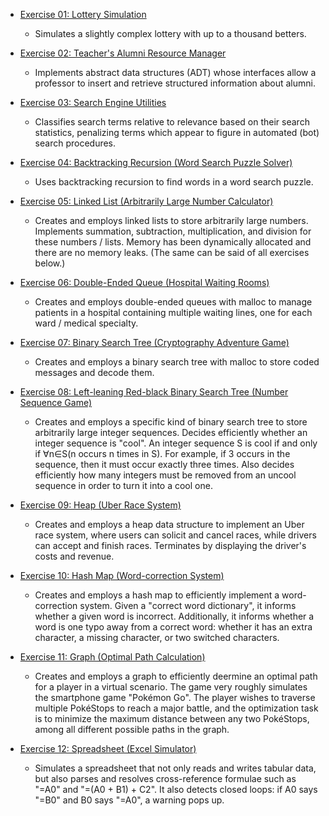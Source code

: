 * [Exercise 01: Lottery Simulation](tarefa01)
  * Simulates a slightly complex lottery with up to a thousand betters.

* [Exercise 02: Teacher's Alumni Resource Manager](tarefa02)
  * Implements abstract data structures (ADT) whose interfaces allow a professor to insert and retrieve structured information about alumni.

* [Exercise 03: Search Engine Utilities](tarefa03)
  * Classifies search terms relative to relevance based on their search statistics, penalizing terms which appear to figure in automated (bot) search procedures.

* [Exercise 04: Backtracking Recursion (Word Search Puzzle Solver)](tarefa04)
  * Uses backtracking recursion to find words in a word search puzzle.

* [Exercise 05: Linked List (Arbitrarily Large Number Calculator)](tarefa05)
  * Creates and employs linked lists to store arbitrarily large numbers. Implements summation, subtraction, multiplication, and division for these numbers / lists. Memory has been dynamically allocated and there are no memory leaks. (The same can be said of all exercises below.)

* [Exercise 06: Double-Ended Queue (Hospital Waiting Rooms)](tarefa06)
  * Creates and employs double-ended queues with malloc to manage patients in a hospital containing multiple waiting lines, one for each ward / medical specialty.

* [Exercise 07: Binary Search Tree (Cryptography Adventure Game)](tarefa07)
  * Creates and employs a binary search tree with malloc to store coded messages and decode them.

* [Exercise 08: Left-leaning Red-black Binary Search Tree (Number Sequence Game)](tarefa08)
  * Creates and employs a specific kind of binary search tree to store arbitrarily large integer sequences. Decides efficiently whether an integer sequence is "cool". An integer sequence S is cool if and only if ∀n∈S(n occurs n times in S). For example, if 3 occurs in the sequence, then it must occur exactly three times. Also decides efficiently how many integers must be removed from an uncool sequence in order to turn it into a cool one.

* [Exercise 09: Heap (Uber Race System)](tarefa09)
  * Creates and employs a heap data structure to implement an Uber race system, where users can solicit and cancel races, while drivers can accept and finish races. Terminates by displaying the driver's costs and revenue.

* [Exercise 10: Hash Map (Word-correction System)](tarefa10)
  * Creates and employs a hash map to efficiently implement a word-correction system. Given a "correct word dictionary", it informs whether a given word is incorrect. Additionally, it informs whether a word is one typo away from a correct word: whether it has an extra character, a missing character, or two switched characters.

* [Exercise 11: Graph (Optimal Path Calculation)](tarefa11)
  * Creates and employs a graph to efficiently deermine an optimal path for a player in a virtual scenario. The game very roughly simulates the smartphone game "Pokémon Go". The player wishes to traverse multiple PokéStops to reach a major battle, and the optimization task is to minimize the maximum distance between any two PokéStops, among all different possible paths in the graph.

* [Exercise 12: Spreadsheet (Excel Simulator)](tarefa12)
  * Simulates a spreadsheet that not only reads and writes tabular data, but also parses and resolves cross-reference formulae such as "=A0" and "=(A0 + B1) + C2". It also detects closed loops: if A0 says "=B0" and B0 says "=A0", a warning pops up.
